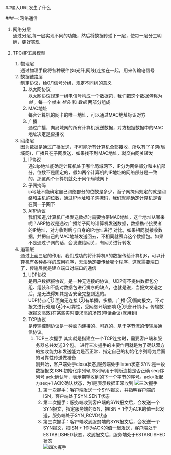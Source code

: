 ##输入URL发生了什么

###一:网络通信

1. 网络分层  
   通过分层,每一层实现不同的功能，然后将数据传递下一层，使每一层分工明确，更好实现
   
2. TPC/IP五层模型  
   1. 物理层  
      通过物理手段将各种硬件(如光纤,网线)连接在一起，用来传输电信号  
   2. 数据链路层  
      制定协议，给0/1信号分组，规定不同组的意义  
      1.  以太网协议  
          以太网协议规定一组电信号构成一个数据包，我们把这个数据包称为 *帧* ，每一个帧由 *标头* 和 *数据* 两部分组成    
      2.  MAC地址  
          每台计算机的网卡的唯一地址，可以通过MAC地址标识对方  
      3.  广播  
          通过广播，向局域网的所有计算机发送数据，对方根据数据中的MAC地址决定是否接收    
   3. 网络层  
      因为数据是通过广播发送，不可能所有计算机全部接收，所以有了子网(局域网)，广播只在子网发送，如果找不到MAC地址，就交由网关转发  
      1. IP协议  
         通过ip地址能确定计算机处于哪个局域网下，IP分为网络部分和主机部分，位数不是固定的，假如两个计算机的IP地址的网络部分是一致的，那这两个计算机就处于同个局域网下
      2. 子网掩码  
         ip地址不能确定自己网络部分的位数是多少，而子网掩码规定的就是网络和主机的位数，通过IP地址和子网掩码，我们就能确定计算机是否在同一子网下
      3. ARP协议  
         我们知道,计算机广播发送数据时需要协带MAC地址，这个地址从哪来呢？ARP协议是通过广播给子网的计算机发送数据，数据携带接受者的IP地址，对方收到后与自身的IP地址进行
         对比，如果相同就接收数据，并把自己的MAC地址发送回去，不相同就丢弃这个数据包。如果不是通过子网的话，会发送给网关，有网关进行转发  
   4. 运输层  
      通过上面三层的作用，我们成功的将计算机A的数据传给计算机B，可以计算机有各种各样的应用程序，无法确定要传给哪个程序，这就需要端口了，传输层就是建立端口对端口的通信  
      1. UDP协议  
         是用户数据报协议，是一种无连接的协议。UDP有不提供数据包分组、组装和不能对数据包进行排序的缺点，也就是说，当报文发送之后，是无法得知其是否安全完整到达的。  
         UDP特点:① 面向无连接 ②有单播，多播，广播 ③面向报文，不对报文进行处理 ④不可靠性，受网络环境影响 ⑤头部开销小，传输数据报文高效(在某些实时要求高的场景(电话会议)就用到)  
      2. TCP协议  
         是传输控制协议是一种面向连接的、可靠的、基于字节流的传输层通信协议。
         1.  TCP三次握手   其实就是指建立一个TCP连接时，需要客户端和服务器总共发送3个包。
                           进行三次握手的主要作用就是为了确认双方的接收能力和发送能力是否正常、指定自己的初始化序列号为后面的可靠性传送做准备  
                           刚开始，客户端处于close状态,服务端处于listen状态
              SYN:是一段数据报文
              ISN:初始化序列号,序列号用于判断连接是否正确
              seq:序列号
              ack:确认号，表示期望收到的下一个字节的序号。ack=发起方seq+1
              ACK:确认状态，为1是表示数据正常收到
              ![三次握手](https://img-blog.csdn.net/20180808105159546?watermark/2/text/aHR0cHM6Ly9ibG9nLmNzZG4ubmV0L2p1bjIwMTY0MjU=/font/5a6L5L2T/fontsize/400/fill/I0JBQkFCMA==/dissolve/70)                  
              1. 第一次握手：客户端发送一个SYN报文，并指明客户端的ISN，客户端处于SYN_SENT状态
              2. 第二次握手：服务端收到客户端的SYN报文后，会发送一个SYN报文，指定服务端的ISN，把ISN + 1作为ACK的值一起发送，服务端处于SYN_RCVD状态
              3. 第三次握手：客户端收到服务端的SYN报文后，会发送一个SYN报文，把ISN + 1作为ACK的值一起发送，客户端处于ESTABLISHED状态，收到报文后，服务端处于ESTABLISHED状态  
              ![四次挥手](https://pics5.baidu.com/feed/48540923dd54564e5260495ce0006487d0584fb6.jpeg?token=c3a743af38e25ff66deb6a07891be58e&s=C584FC1A71CFF4EE1A75A45203007073)
      
